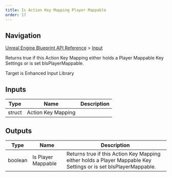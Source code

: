 ```yaml
---
title: Is Action Key Mapping Player Mappable
order: 17
---
```

## Navigation

[Unreal Engine Blueprint API Reference](https://dev.epicgames.com/documentation/en-us/unreal-engine/BlueprintAPI) > [Input](https://dev.epicgames.com/documentation/en-us/unreal-engine/BlueprintAPI/Input)

Returns true if this Action Key Mapping either holds a Player Mappable Key Settings or is set bIsPlayerMappable.

Target is Enhanced Input Library

## Inputs

| Type | Name | Description |
| --- | --- | --- |
| struct | Action Key Mapping |  |

## Outputs

| Type | Name | Description |
| --- | --- | --- |
| boolean | Is Player Mappable | Returns true if this Action Key Mapping either holds a Player Mappable Key Settings or is set bIsPlayerMappable. |
